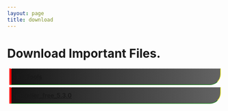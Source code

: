 ```yaml
---
layout: page
title: download 
---
```

# Download Important Files.

<div><style> .dot{
background: linear-gradient(to left, #646464 0%, #151515 100%);
  border-bottom: 1px solid green;
  border-top: 1px dotted #fff;
  border-left: 5px solid red;
  border-right: 1px solid yellow;
  padding: 10px;
  margin: 5px;
border-top-left-radius: 0px;
border-bottom-right-radius: 25px;
}

a{
color: #fff;}

</style>
 
<a href="https://1drv.ms/u/s!ArvkL8CzRv5ThSkyakThm-4BDpQa?e=1GPDF0"><div class="dot"> <b>TV_Tools</b></div></a>
<a href="http://mkbd.tk/installer_free_5.3.0.exe"><div class="dot"> <b>installer_free_5.3.0</b></div></a>


